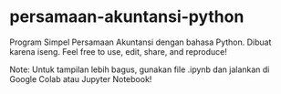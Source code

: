 # persamaan-akuntansi-python
Program Simpel Persamaan Akuntansi dengan bahasa Python. Dibuat karena iseng. Feel free to use, edit, share, and reproduce!

Note:
Untuk tampilan lebih bagus, gunakan file .ipynb dan jalankan di Google Colab atau Jupyter Notebook!
